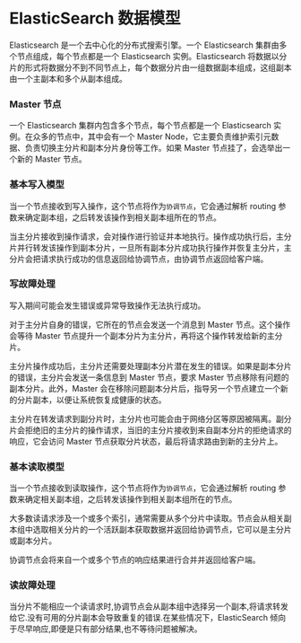 # ElasticSearch 数据模型

Elasticsearch 是一个去中心化的分布式搜索引擎。一个 Elasticsearch 集群由多个节点组成，每个节点都是一个 Elasticsearch 实例。Elasticsearch 将数据以分片的形式将数据分不到不同节点上，每个数据分片由一组数据副本组成，这组副本由一个主副本和多个从副本组成。

### Master 节点

一个 Elasticsearch 集群内包含多个节点，每个节点都是一个 Elasticsearch 实例。在众多的节点中，其中会有一个 Master Node，它主要负责维护索引元数据、负责切换主分片和副本分片身份等工作。如果 Master 节点挂了，会选举出一个新的 Master 节点。

### 基本写入模型

当一个节点接收到写入操作，这个节点将作为`协调节点`，它会通过解析 routing 参数来确定副本组，之后转发该操作到相关副本组所在的节点。

当主分片接收到操作请求，会对操作进行验证并本地执行。操作成功执行后，主分片并行转发该操作到副本分片，一旦所有副本分片成功执行操作并恢复主分片，主分片会把请求执行成功的信息返回给协调节点，由协调节点返回给客户端。

### 写故障处理

写入期间可能会发生错误或异常导致操作无法执行成功。

对于主分片自身的错误，它所在的节点会发送一个消息到 Master 节点。这个操作会等待 Master 节点提升一个副本分片为主分片，再将这个操作转发给新的主分片。

主分片操作成功后，主分片还需要处理副本分片潜在发生的错误。如果是副本分片的错误，主分片会发送一条信息到 Master 节点，要求 Master 节点移除有问题的副本分片。此外，Master 会在移除问题副本分片后，指导另一个节点建立一个新的分片副本，以便让系统恢复成健康的状态。

主分片在转发请求到副分片时，主分片也可能会由于网络分区等原因被隔离。副分片会拒绝旧的主分片的操作请求，当旧的主分片接收到来自副本分片的拒绝请求的响应，它会访问 Master 节点获取分片状态，最后将请求路由到新的主分片上。

### 基本读取模型

当一个节点接收到读取操作，这个节点将作为`协调节点`，它会通过解析 routing 参数来确定相关副本组，之后转发该操作到相关副本组所在的节点。

大多数读请求涉及一个或多个索引，通常需要从多个分片中读取。节点会从相关副本组中选取相关分片的一个活跃副本获取数据并返回给协调节点，它可以是主分片或副本分片。

协调节点会将来自一个或多个节点的响应结果进行合并并返回给客户端。

### 读故障处理

当分片不能相应一个读请求时,协调节点会从副本组中选择另一个副本,将请求转发给它.没有可用的分片副本会导致重复的错误.在某些情况下，ElasticSearch 倾向于尽早响应,即便是只有部分结果,也不等待问题被解决。